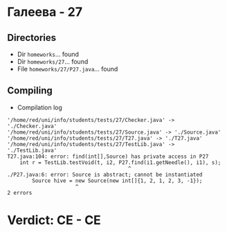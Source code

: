# Галеева - 27
## Directories
- Dir `homeworks`... found
- Dir `homeworks/27`... found
- File `homeworks/27/P27.java`... found
## Compiling
- Compilation log
```
'/home/red/uni/info/students/tests/27/Checker.java' -> './Checker.java'
'/home/red/uni/info/students/tests/27/Source.java' -> './Source.java'
'/home/red/uni/info/students/tests/27/T27.java' -> './T27.java'
'/home/red/uni/info/students/tests/27/TestLib.java' -> './TestLib.java'
T27.java:104: error: find(int[],Source) has private access in P27
    int r = TestLib.testVoid(t, i2, P27.find(i1.getNeedle(), i1), s);
                                       ^
./P27.java:6: error: Source is abstract; cannot be instantiated
        Source hive = new Source(new int[]{1, 2, 1, 2, 3, -1});
                      ^
2 errors

```
# Verdict: **CE** - CE
